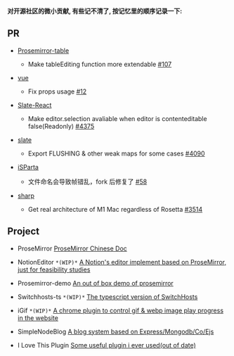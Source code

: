


**对开源社区的微小贡献, 有些记不清了, 按记忆里的顺序记录一下:**

## PR

* [Prosemirror-table](https://github.com/ProseMirror/prosemirror-tables)

    * Make tableEditing function more extendable [#107](https://github.com/ProseMirror/prosemirror-tables/pull/107/files)

* [vue](https://github.com/chrisvfritz/vue-2.0-simple-routing-example)

    * Fix props usage [#12](https://github.com/chrisvfritz/vue-2.0-simple-routing-example/pull/12/files)

* [Slate-React](https://github.com/ianstormtaylor/slate/pull/4375#issuecomment-950362052)

    * Make editor.selection avaliable when editor is contenteditable false(Readonly) [#4375](https://github.com/ianstormtaylor/slate/pull/4375/files)

* [slate](https://github.com/ianstormtaylor/slate)

    * Export FLUSHING & other weak maps for some cases [#4090](https://github.com/ianstormtaylor/slate/pull/4090)

* [iSParta](https://github.com/iSparta/iSparta)

    * 文件命名会导致帧错乱，fork 后修复了 [#58](https://github.com/iSparta/iSparta/issues/58)

* [sharp](https://github.com/lovell/sharp)

    * Get real architecture of M1 Mac regardless of Rosetta [#3514](https://github.com/lovell/sharp/pull/3514)

## Project

* ProseMirror [ProseMirror Chinese Doc](https://github.com/xheldon-prosemirror/prosemirror)

* NotionEditor `*(WIP)*` [A Notion's editor implement based on ProseMirror, just for feasibility studies](https://github.com/Xheldon/NotionEditor)

* Prosemirror-demo [An out of box demo of prosemirror](https://github.com/Xheldon/prosemirror-demo)

* Switchhosts-ts `*(WIP)*` [The typescript version of SwitchHosts](https://github.com/Xheldon/SwitchHosts-ts)

* iGif `*(WIP)*` [A chrome plugin to control gif & webp image play progress in the website](https://github.com/Xheldon/iGif)

* SimpleNodeBlog [A blog system based on Express/Mongodb/Co/Ejs](https://github.com/Xheldon/SimpleNodeBlog)

* I Love This Plugin [Some useful plugin i ever used(out of date)](https://github.com/Xheldon/I_love_this_plugin)
